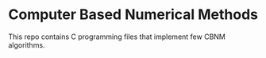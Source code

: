 # Computer Based Numerical Methods

This repo contains C programming files that implement few CBNM algorithms.

